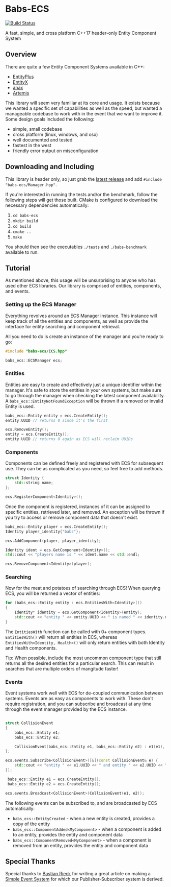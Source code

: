 # Babs-ECS
[![Build Status](https://travis-ci.org/babsnbabs/babs-ecs.svg?branch=master)](https://travis-ci.org/babsnbabs/babs-ecs)

A fast, simple, and cross platform C++17 header-only Entity Component System


## Overview

There are quite a few Entity Component Systems available in C++:
* [EntityPlus](https://github.com/Yelnats321/EntityPlus)
* [EntityX](https://github.com/alecthomas/entityx)
* [anax](https://github.com/miguelmartin75/anax)
* [Artemis](https://github.com/vinova/Artemis-Cpp)

This library will seem very familiar at its core and usage. It exists because we wanted a specific set of capabilities as well as the speed, but wanted a manageable codebase to work with in the event that we want to improve it. Some design goals included the following:
* simple, small codebase
* cross platform (linux, windows, and osx)
* well documented and tested
* fastest in the west
* friendly error output on misconfiguration


## Downloading and Including

This library is header only, so just grab the [latest release](https://github.com/babsnbabs/babs-ecs/releases) and add `#include "babs-ecs/Manager.hpp"`.

If you're interested in running the tests and/or the benchmark, follow the following steps will get those built. CMake is configured to download the necessary dependencies automatically:
1. `cd babs-ecs`
2. `mkdir build`
3. `cd build`
4. `cmake ..`
5. `make`

You should then see the executables `./tests` and `./babs-benchmark` available to run.


## Tutorial

As mentioned above, this usage will be unsurprising to anyone who has used other ECS libraries. Our library is comprised of entities, components, and events.

### Setting up the ECS Manager

Everything revolves around an ECS Manager instance. This instance will keep track of all the entities and components, as well as provide the interface for entity searching and component retrieval.

All you need to do is create an instance of the manager and you're ready to go:

```c++
#include "babs-ecs/ECS.hpp"

babs_ecs::ECSManager ecs;
```

### Entities

Entities are easy to create and effectively just a unique identifier within the manager. It's safe to store the entities in your own systems, but make sure to go through the manager when checking the latest component availability. A `babs_ecs::EntityNotFoundException` will be thrown if a removed or invalid Entity is used.

```c++
babs_ecs::Entity entity = ecs.CreateEntity();
entity.UUID // returns 0 since it's the first

ecs.RemoveEntity();
entity = ecs.CreateEntity();
entity.UUID // returns 0 again as ECS will reclaim UUIDs
```

### Components

Components can be defined freely and registered with ECS for subsequent use. They can be as complicated as you need, so feel free to add methods.

```c++
struct Identity {
    std::string name;
};

ecs.RegisterComponent<Identity>();
```

Once the component is registered, instances of it can be assigned to specific entities, retrieved later, and removed. An exception will be thrown if you try to access or remove component data that doesn't exist.

```c++
babs_ecs::Entity player = ecs.CreateEntity();
Identity player_identity{"babs"};

ecs.AddComponent(player, player_identity);

Identity ident = ecs.GetComponent<Identity>();
std::cout << "players name is " << ident.name << std::endl;

ecs.RemoveComponent<Identity>(player);
```

### Searching

Now for the meat and potatoes of searching through ECS! When querying ECS, you will be returned a vector of entities:

```c++
for (babs_ecs::Entity entity : ecs.EntitiesWith<Identity>())
{
    Identity* identity = ecs.GetComponent<Identity>(entity);
    std::cout << "entity " << entity.UUID << " is named " << identity.name << std::endl;
}
```

The `EntitiesWith` function can be called with 0+ component types. `EntitiesWith()` will return all entities in ECS, whereas `EntitiesWith<Identity, Health>()` will only return entities with both Identity and Health components.

Tip: When possible, include the most uncommon component type that still returns all the desired entities for a particular search. This can result in searches that are multiple orders of mangitude faster!

### Events

Event systems work well with ECS for de-coupled communication between systems. Events are as easy as components to work with. These don't require registration, and you can subscribe and broadcast at any time through the event manager provided by the ECS instance.

```c++

struct CollisionEvent
{
    babs_ecs::Entity e1;
    babs_ecs::Entity e2;

    CollisionEvent(babs_ecs::Entity e1, babs_ecs::Entity e2) : e1(e1), e2(e2) {}
};

ecs.events.Subscribe<CollisionEvent>([&](const CollisionEvent& e) {
    std::cout << "entity " << e1.UUID << " and entity " << e2.UUID << " collided!" << std::endl; 
});

 babs_ecs::Entity e1 = ecs.CreateEntity();
 babs_ecs::Entity e2 = ecs.CreateEntity();

ecs.events.Broadcast<CollisionEvent>(CollisionEvent(e1, e2));
```

The following events can be subscribed to, and are broadcasted by ECS automatically:

* `babs_ecs::EntityCreated` - when a new entity is created, provides a copy of the entity
* `babs_ecs::ComponentAdded<MyComponent>` - when a component is added to an entity, provides the entity and component data
* `babs_ecs::ComponentRemoved<MyComponent>` - when a component is removed from an entity, provides the entity and component data


## Special Thanks

Special thanks to [Bastian Rieck](https://github.com/Pseudomanifold) for writing a great article on making a [Simple Event System](https://bastian.rieck.ru/blog/posts/2015/event_system_cxx11/) for which our Publisher-Subscriber system is derived.
